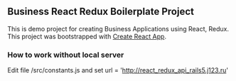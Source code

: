 ## Business React Redux Boilerplate Project

This is demo project for creating Business Applications using React, Redux.
This project was bootstrapped with [Create React App](https://github.com/facebookincubator/create-react-app).

### How to work without local server

Edit file /src/constants.js and set url = 'http://react_redux_api_rails5.j123.ru'
